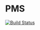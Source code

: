 # PMS

[![Build Status](https://travis-ci.org/Orlayhemmy/PMS.svg?branch=master)](https://travis-ci.org/Orlayhemmy/PMS)